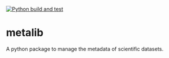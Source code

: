 [![Python build and test](https://github.com/thaeber/metalib/actions/workflows/python-package-with-poetry.yml/badge.svg)](https://github.com/thaeber/metalib/actions/workflows/python-package-with-poetry.yml)

# metalib
A python package to manage the metadata of scientific datasets.
